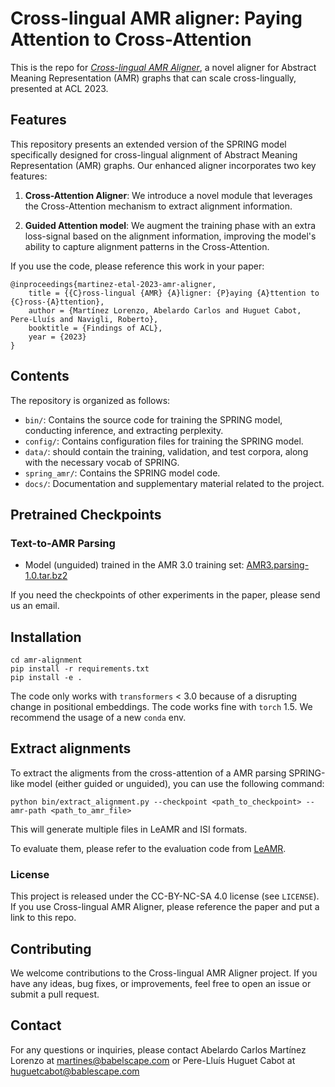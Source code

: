 # Cross-lingual AMR aligner: Paying Attention to Cross-Attention

This is the repo for [*Cross-lingual AMR Aligner*](https://arxiv.org/abs/2206.07587), a novel aligner for Abstract Meaning Representation (AMR) graphs that can scale cross-lingually, presented at ACL 2023. 

## Features

This repository presents an extended version of the SPRING model specifically designed for cross-lingual alignment of Abstract Meaning Representation (AMR) graphs. Our enhanced aligner incorporates two key features:

1. **Cross-Attention Aligner**:  We introduce a novel module that leverages the Cross-Attention mechanism to extract alignment information.

2. **Guided Attention model**:  We augment the training phase with an extra loss-signal based on the alignment information, improving the model's ability to capture alignment patterns in the Cross-Attention.

If you use the code, please reference this work in your paper:

```
@inproceedings{martinez-etal-2023-amr-aligner,
    title = {{C}ross-lingual {AMR} {A}ligner: {P}aying {A}ttention to {C}ross-{A}ttention},
    author = {Martínez Lorenzo, Abelardo Carlos and Huguet Cabot, Pere-Lluís and Navigli, Roberto},
    booktitle = {Findings of ACL},
    year = {2023}
}
```

## Contents

The repository is organized as follows:

- `bin/`: Contains the source code for training  the SPRING model, conducting inference, and extracting perplexity.
- `config/`: Contains configuration files for training the SPRING model.
- `data/`: should contain the training, validation, and test corpora, along with the necessary vocab of SPRING.
- `spring_amr/`: Contains the SPRING model code.
- `docs/`: Documentation and supplementary material related to the project.

## Pretrained Checkpoints

### Text-to-AMR Parsing
- Model (unguided) trained in the AMR 3.0 training set: [AMR3.parsing-1.0.tar.bz2](http://nlp.uniroma1.it/AMR/AMR3.parsing-1.0.tar.bz2)

If you need the checkpoints of other experiments in the paper, please send us an email.

## Installation
```shell script
cd amr-alignment
pip install -r requirements.txt
pip install -e .
```

The code only works with `transformers` < 3.0 because of a disrupting change in positional embeddings.
The code works fine with `torch` 1.5. We recommend the usage of a new `conda` env.

## Extract alignments

To extract the aligments from the cross-attention of a AMR parsing SPRING-like model (either guided or unguided), you can use the following command:

```shell script
python bin/extract_alignment.py --checkpoint <path_to_checkpoint> --amr-path <path_to_amr_file>
```

This will generate multiple files in LeAMR and ISI formats. 

To evaluate them, please refer to the evaluation code from [LeAMR](https://github.com/ablodge/leamr).

### License
This project is released under the CC-BY-NC-SA 4.0 license (see `LICENSE`). If you use Cross-lingual AMR Aligner, please reference the paper and put a link to this repo.

## Contributing

We welcome contributions to the Cross-lingual AMR Aligner project. If you have any ideas, bug fixes, or improvements, feel free to open an issue or submit a pull request.

## Contact

For any questions or inquiries, please contact Abelardo Carlos Martínez Lorenzo at martines@babelscape.com or Pere-Lluís Huguet Cabot at huguetcabot@bablescape.com